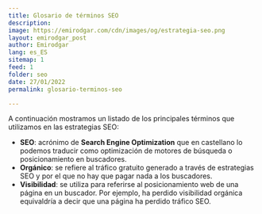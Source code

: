 ```yaml
---
title: Glosario de términos SEO
description: 
image: https://emirodgar.com/cdn/images/og/estrategia-seo.png
layout: emirodgar_post
author: Emirodgar
lang: es_ES
sitemap: 1
feed: 1
folder: seo
date: 27/01/2022
permalink: glosario-terminos-seo

--- 
```


A continuación mostramos un listado de los principales términos que utilizamos en las estrategias SEO:

- **SEO**:  acrónimo de **Search Engine Optimization** que en castellano lo podemos traducir como optimización de motores de búsqueda o posicionamiento en buscadores.
- **Orgánico**: se refiere al tráfico gratuito generado a través de estrategias SEO y por el que no hay que pagar nada a los buscadores.
- **Visibilidad**: se utiliza para referirse al posicionamiento web de una página en un buscador. Por ejemplo, ha perdido visibilidad orgánica equivaldría a decir que una página ha perdido tráfico SEO.

<!--stackedit_data:
eyJoaXN0b3J5IjpbLTU4ODE1MjIwNSwtNzkxNDcxNTIzXX0=
-->